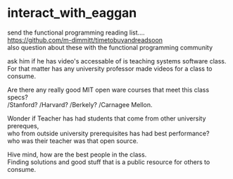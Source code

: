 # interact_with_eaggan

send the functional programming reading list.... 
<br>https://github.com/m-dimmitt/timetobuyandreadsoon
<br>also question about these with the functional programming community

ask him if he has video's accessable of is teaching systems software class.
<br>For that matter has any university professor made videos for a class to consume.

Are there any really good MIT open ware courses that meet this class specs?
<br>/Stanford?
/Harvard?
/Berkely?
/Carnagee Mellon.


Wonder if Teacher has had students that come from other university prereques,
<br>who from outside university prerequisites has had best performance?
<br>who was their teacher was that open source.

Hive mind, how are the best people in the class. 
<br>Finding solutions and good stuff that is a public resource for others to consume. 

